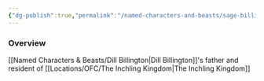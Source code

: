 ```yaml
---
{"dg-publish":true,"permalink":"/named-characters-and-beasts/sage-billington/","tags":["NPC"],"updated":"2025-03-01T21:15:20.370+00:00"}
---
```



### Overview
[[Named Characters & Beasts/Dill Billington\|Dill Billington]]'s father and resident of [[Locations/OFC/The Inchling Kingdom\|The Inchling Kingdom]]